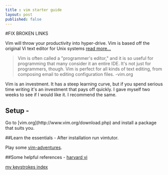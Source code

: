 ```yaml
---
title : vim starter guide
layout: post
published: false
---
```


#FIX BROKEN LINKS

Vim will throw your productivity into hyper-drive. Vim is based off the original Vi text editor for Unix systems [read more...](http://web.cecs.pdx.edu/~kirkenda/joy84.html "interview with author Bill Joy")

>Vim is often called a "programmer's editor," and it is so useful for programming that many consider it an entire IDE. It's not just for programmers, though. Vim is perfect for all kinds of text editing, from composing email to editing configuration files.
-vim.org</span>

Vim is an investment. It has a steep learning curve, but if you spend serious time writing it's an investment that pays off quickly. I gave myself two weeks to see if I would like it. I recommend the same.

<h2 class="close clickable">Setup <span>-</span></h2>
Go to [vim.org](http://www.vim.org/download.php) and install a package that suits you.

##Learn the essentials <span class="close clickable">-</span> 
After installation run vimtutor. 

Play some [vim-adventures](http://vim-adventures.com/).

##Some helpful references <span class="close clickable">-</span>
[harvard vi](http://hea-www.harvard.edu/~fine/Tech/vi.html)

[my keystrokes index](/2013/05/12/vim-keyboard-index/)

